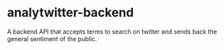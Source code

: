 # analytwitter-backend
A backend API that accepts terms to search on twitter and sends back the general sentiment of the public.
